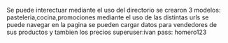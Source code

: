 Se puede interectuar mediante el uso del directorio
se crearon 3 modelos: pasteleria,cocina,promociones
mediante el uso de las distintas urls se puede navegar en la pagina
se pueden cargar datos para vendedores de sus productos y tambien los precios
superuser:ivan
pass: homero123
